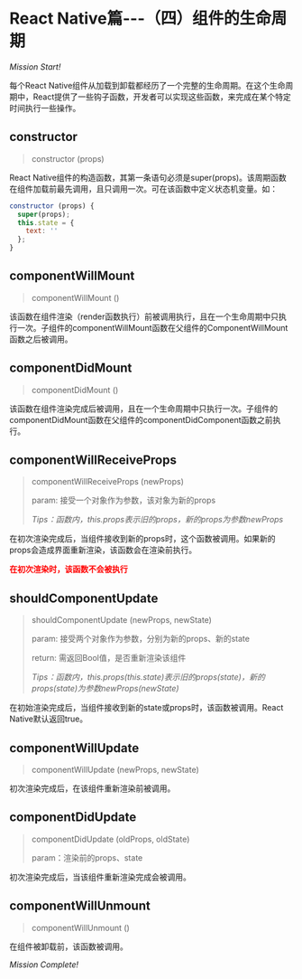 # React Native篇---（四）组件的生命周期

*Mission Start!*

每个React Native组件从加载到卸载都经历了一个完整的生命周期。在这个生命周期中，React提供了一些钩子函数，开发者可以实现这些函数，来完成在某个特定时间执行一些操作。

## constructor

> constructor (props)

React Native组件的构造函数，其第一条语句必须是super(props)。该周期函数在组件加载前最先调用，且只调用一次。可在该函数中定义状态机变量。如：

```jsx
constructor (props) {
  super(props);
  this.state = {
    text: ''
  };
}
```

## componentWillMount

> componentWillMount ()

该函数在组件渲染（render函数执行）前被调用执行，且在一个生命周期中只执行一次。子组件的componentWillMount函数在父组件的ComponentWillMount函数之后被调用。

## componentDidMount

> componentDidMount ()

该函数在组件渲染完成后被调用，且在一个生命周期中只执行一次。子组件的componentDidMount函数在父组件的componentDidComponent函数之前执行。

## componentWillReceiveProps

> componentWillReceiveProps (newProps)
> 
> param: 接受一个对象作为参数，该对象为新的props
> 
> *Tips：函数内，this.props表示旧的props，新的props为参数newProps*

在初次渲染完成后，当组件接收到新的props时，这个函数被调用。如果新的props会造成界面重新渲染，该函数会在渲染前执行。    
   
<span style="color: red">**在初次渲染时，该函数不会被执行**</span>

## shouldComponentUpdate

> shouldComponentUpdate (newProps, newState)
> 
> param: 接受两个对象作为参数，分别为新的props、新的state
> 
> return: 需返回Bool值，是否重新渲染该组件
> 
> *Tips：函数内，this.props(this.state)表示旧的props(state)，新的props(state)为参数newProps(newState)*

在初始渲染完成后，当组件接收到新的state或props时，该函数被调用。React Native默认返回true。

## componentWillUpdate

> componentWillUpdate (newProps, newState)

初次渲染完成后，在该组件重新渲染前被调用。

## componentDidUpdate

> componentDidUpdate (oldProps, oldState)
> 
> param：渲染前的props、state

初次渲染完成后，当该组件重新渲染完成会被调用。

## componentWillUnmount

> componentWillUnmount ()

在组件被卸载前，该函数被调用。

*Mission Complete!*